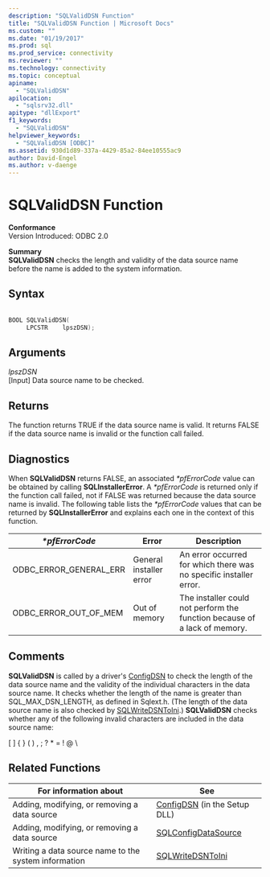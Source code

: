 ```yaml
---
description: "SQLValidDSN Function"
title: "SQLValidDSN Function | Microsoft Docs"
ms.custom: ""
ms.date: "01/19/2017"
ms.prod: sql
ms.prod_service: connectivity
ms.reviewer: ""
ms.technology: connectivity
ms.topic: conceptual
apiname: 
  - "SQLValidDSN"
apilocation: 
  - "sqlsrv32.dll"
apitype: "dllExport"
f1_keywords: 
  - "SQLValidDSN"
helpviewer_keywords: 
  - "SQLValidDSN [ODBC]"
ms.assetid: 930d1d89-337a-4429-85a2-84ee10555ac9
author: David-Engel
ms.author: v-daenge
---
```

# SQLValidDSN Function
**Conformance**  
 Version Introduced: ODBC 2.0  
  
 **Summary**  
 **SQLValidDSN** checks the length and validity of the data source name before the name is added to the system information.  
  
## Syntax  
  
```cpp  
  
BOOL SQLValidDSN(  
     LPCSTR    lpszDSN);  
```  
  
## Arguments  
 *lpszDSN*  
 [Input] Data source name to be checked.  
  
## Returns  
 The function returns TRUE if the data source name is valid. It returns FALSE if the data source name is invalid or the function call failed.  
  
## Diagnostics  
 When **SQLValidDSN** returns FALSE, an associated *\*pfErrorCode* value can be obtained by calling **SQLInstallerError**. A *\*pfErrorCode* is returned only if the function call failed, not if FALSE was returned because the data source name is invalid. The following table lists the *\*pfErrorCode* values that can be returned by **SQLInstallerError** and explains each one in the context of this function.  
  
|*\*pfErrorCode*|Error|Description|  
|---------------------|-----------|-----------------|  
|ODBC_ERROR_GENERAL_ERR|General installer error|An error occurred for which there was no specific installer error.|  
|ODBC_ERROR_OUT_OF_MEM|Out of memory|The installer could not perform the function because of a lack of memory.|  
  
## Comments  
 **SQLValidDSN** is called by a driver's [ConfigDSN](../../../odbc/reference/syntax/configdsn-function.md) to check the length of the data source name and the validity of the individual characters in the data source name. It checks whether the length of the name is greater than SQL_MAX_DSN_LENGTH, as defined in Sqlext.h. (The length of the data source name is also checked by [SQLWriteDSNToIni](../../../odbc/reference/syntax/sqlwritedsntoini-function.md).) **SQLValidDSN** checks whether any of the following invalid characters are included in the data source name:  
  
 [ ] { } ( ) , ; ? * = ! \@ \  
  
## Related Functions  
  
|For information about|See|  
|---------------------------|---------|  
|Adding, modifying, or removing a data source|[ConfigDSN](../../../odbc/reference/syntax/configdsn-function.md) (in the Setup DLL)|  
|Adding, modifying, or removing a data source|[SQLConfigDataSource](../../../odbc/reference/syntax/sqlconfigdatasource-function.md)|  
|Writing a data source name to the system information|[SQLWriteDSNToIni](../../../odbc/reference/syntax/sqlwritedsntoini-function.md)|
